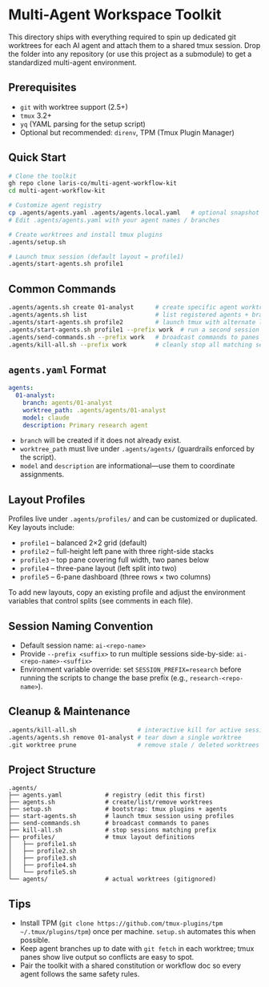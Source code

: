 # Multi-Agent Workspace Toolkit

This directory ships with everything required to spin up dedicated git worktrees for each AI agent and attach them to a shared tmux session. Drop the folder into any repository (or use this project as a submodule) to get a standardized multi-agent environment.

## Prerequisites
- `git` with worktree support (2.5+)
- `tmux` 3.2+
- `yq` (YAML parsing for the setup script)
- Optional but recommended: `direnv`, TPM (Tmux Plugin Manager)

## Quick Start
```bash
# Clone the toolkit
gh repo clone laris-co/multi-agent-workflow-kit
cd multi-agent-workflow-kit

# Customize agent registry
cp .agents/agents.yaml .agents/agents.local.yaml   # optional snapshot
# Edit .agents/agents.yaml with your agent names / branches

# Create worktrees and install tmux plugins
.agents/setup.sh

# Launch tmux session (default layout = profile1)
.agents/start-agents.sh profile1
```

## Common Commands
```bash
.agents/agents.sh create 01-analyst      # create specific agent worktree
.agents/agents.sh list                   # list registered agents + branches
.agents/start-agents.sh profile2         # launch tmux with alternate layout
.agents/start-agents.sh profile1 --prefix work  # run a second session side-by-side
.agents/send-commands.sh --prefix work   # broadcast commands to panes in that session
.agents/kill-all.sh --prefix work        # cleanly stop all matching sessions
```

## `agents.yaml` Format
```yaml
agents:
  01-analyst:
    branch: agents/01-analyst
    worktree_path: .agents/agents/01-analyst
    model: claude
    description: Primary research agent
```
- `branch` will be created if it does not already exist.
- `worktree_path` must live under `.agents/agents/` (guardrails enforced by the script).
- `model` and `description` are informational—use them to coordinate assignments.

## Layout Profiles
Profiles live under `.agents/profiles/` and can be customized or duplicated. Key layouts include:
- `profile1` – balanced 2×2 grid (default)
- `profile2` – full-height left pane with three right-side stacks
- `profile3` – top pane covering full width, two panes below
- `profile4` – three-pane layout (left split into two)
- `profile5` – 6-pane dashboard (three rows × two columns)

To add new layouts, copy an existing profile and adjust the environment variables that control splits (see comments in each file).

## Session Naming Convention
- Default session name: `ai-<repo-name>`
- Provide `--prefix <suffix>` to run multiple sessions side-by-side: `ai-<repo-name>-<suffix>`
- Environment variable override: set `SESSION_PREFIX=research` before running the scripts to change the base prefix (e.g., `research-<repo-name>`).

## Cleanup & Maintenance
```bash
.agents/kill-all.sh                 # interactive kill for active sessions
.agents/agents.sh remove 01-analyst # tear down a single worktree
.git worktree prune                 # remove stale / deleted worktrees
```

## Project Structure
```
.agents/
├── agents.yaml            # registry (edit this first)
├── agents.sh              # create/list/remove worktrees
├── setup.sh               # bootstrap: tmux plugins + agents
├── start-agents.sh        # launch tmux session using profiles
├── send-commands.sh       # broadcast commands to panes
├── kill-all.sh            # stop sessions matching prefix
├── profiles/              # tmux layout definitions
│   ├── profile1.sh
│   ├── profile2.sh
│   ├── profile3.sh
│   ├── profile4.sh
│   └── profile5.sh
└── agents/                # actual worktrees (gitignored)
```

## Tips
- Install TPM (`git clone https://github.com/tmux-plugins/tpm ~/.tmux/plugins/tpm`) once per machine. `setup.sh` automates this when possible.
- Keep agent branches up to date with `git fetch` in each worktree; tmux panes show live output so conflicts are easy to spot.
- Pair the toolkit with a shared constitution or workflow doc so every agent follows the same safety rules.
